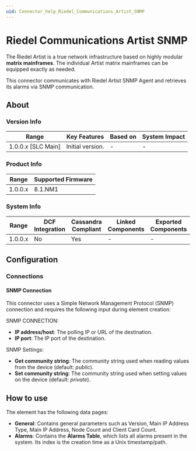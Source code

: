 ```yaml
---
uid: Connector_help_Riedel_Communications_Artist_SNMP
---
```


# Riedel Communications Artist SNMP

The Riedel Artist is a true network infrastructure based on highly modular **matrix mainframes**. The individual Artist matrix mainframes can be equipped exactly as needed.

This connector communicates with Riedel Artist SNMP Agent and retrieves its alarms via SNMP communication.

## About

### Version Info

| Range                | Key Features     | Based on     | System Impact     |
|----------------------|------------------|--------------|-------------------|
| 1.0.0.x [SLC Main]   | Initial version. | -            | -                 |

### Product Info

| Range     | Supported Firmware     |
|-----------|------------------------|
| 1.0.0.x   | 8.1.NM1                |

### System Info

| Range     | DCF Integration     | Cassandra Compliant     | Linked Components     | Exported Components     |
|-----------|---------------------|-------------------------|-----------------------|-------------------------|
| 1.0.0.x   | No                  | Yes                     | -                     | -                       |

## Configuration

### Connections

#### SNMP Connection

This connector uses a Simple Network Management Protocol (SNMP) connection and requires the following input during element creation:

SNMP CONNECTION:

- **IP address/host**: The polling IP or URL of the destination.
- **IP port**: The IP port of the destination.

SNMP Settings:

- **Get community string**: The community string used when reading values from the device (default: *public*).
- **Set community string**: The community string used when setting values on the device (default: *private*).

## How to use

The element has the following data pages:

- **General**: Contains general parameters such as Version, Main IP Address Type, Main IP Address, Node Count and Client Card Count.
- **Alarms**: Contains the **Alarms Table**, which lists all alarms present in the system. Its index is the creation time as a Unix timestamp/path.
